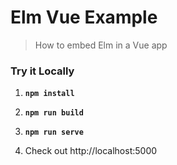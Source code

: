 # Elm Vue Example
> How to embed Elm in a Vue app


### Try it Locally

1. __`npm install`__

1. __`npm run build`__

1. __`npm run serve`__

1. Check out http://localhost:5000
